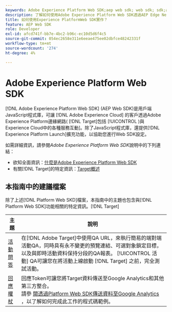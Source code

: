 ```yaml
---
keywords: Adobe Experience Platform Web SDK;aep web sdk; web sdk; sdk;adobe experience cloud；平台邊緣網路；adobe experience platform邊緣網路；邊緣網路；aep邊緣網路
description: 了解如何使用Adobe Experience Platform Web SDK透過AEP Edge Network與Adobe Experience Cloud中的各種服務互動。
title: 如何使用Experience PlatformWeb SDK實作？
feature: AEP Web SDK
role: Developer
exl-id: afcd741f-bb7e-4bc2-b96c-ec10d5d6f4c5
source-git-commit: 054ec2658e311e6eeae475ee02dbfce48242331f
workflow-type: tm+mt
source-wordcount: '274'
ht-degree: 4%

---
```


# Adobe Experience Platform Web SDK

[!DNL Adobe Experience Platform Web SDK] (AEP Web SDK)是用戶端JavaScript程式庫，可讓 [!DNL Adobe Experience Cloud] 的客戶透過Adobe Experience Platform邊緣網路( [!DNL Target]包括 [!UICONTROL )與Experience Cloud中的各種服務互動]。除了JavaScript程式庫，還提供[!DNL Experience Platform Launch]擴充功能，以協助您進行Web SDK設定。

如需詳細資訊，請參閱&#x200B;*Adobe Experience Platform Web SDK*&#x200B;說明中的下列連結：

* 欲知全面資訊：[什麼是Adobe Experience Platform Web SDK](https://experienceleague.adobe.com/docs/experience-platform/edge/home.html)
* 有關[!DNL Target]的特定資訊：[Target概述](https://experienceleague.adobe.com/docs/experience-platform/edge/personalization/adobe-target/target-overview.html)

## 本指南中的建議檔案

除了上述[!DNL Platform Web SKD]檔案，本指南中的主題也包含與[!DNL Platform Web SDK]功能相關的特定資訊。[!DNL Target]

| 主題 | 說明 |
| --- | --- |
| [活動問答](/help/c-activities/c-activity-qa/activity-qa.md) | 在[!DNL Adobe Target]中使用QA URL，來執行簡易的端對端活動QA，同時具有永不變更的預覽連結、可選對象鎖定目標，以及與即時活動資料保持分段的QA報表。 [!UICONTROL 活動] QA可讓您在將活動上線啟動 [!DNL Target] 之前，完全測試活動。 |
| [回應權杖](/help/administrating-target/response-tokens.md) | 回應Token可讓您將Target資料傳送至Google Analytics和其他第三方整合。<br>請參 [閱透過Platform Web SDK傳送資料至Google Analytics](/help/administrating-target/response-tokens.md#platform-web-sdk) ，以了解如何完成此工作的程式碼範例。 |
